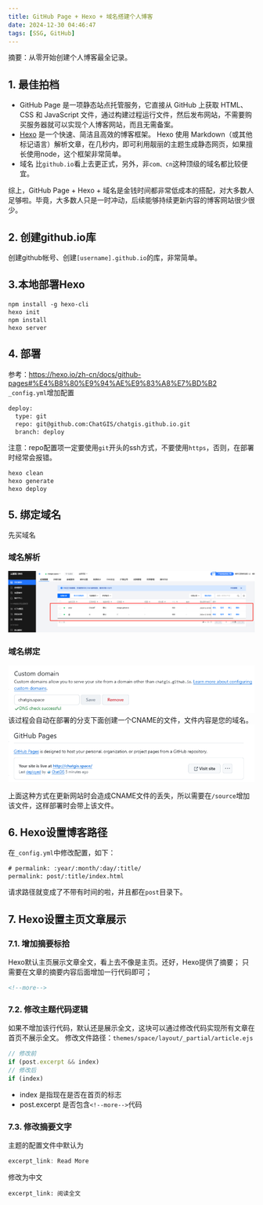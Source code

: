 ```yaml
---
title: GitHub Page + Hexo + 域名搭建个人博客
date: 2024-12-30 04:46:47
tags: [SSG, GitHub]
---
```

摘要：从零开始创建个人博客最全记录。
<!--more-->
## 1. 最佳拍档
- GitHub Page
  是一项静态站点托管服务，它直接从 GitHub 上获取 HTML、CSS 和 JavaScript 文件，通过构建过程运行文件，然后发布网站，不需要购买服务器就可以实现个人博客网站，而且无需备案。
- [Hexo](https://hexo.io/zh-cn/)
  是一个快速、简洁且高效的博客框架。 Hexo 使用 Markdown（或其他标记语言）解析文章，在几秒内，即可利用靓丽的主题生成静态网页，如果擅长使用node，这个框架非常简单。
- 域名
  比`github.io`看上去更正式，另外，非`com、cn`这种顶级的域名都比较便宜。  

综上，GitHub Page + Hexo + 域名是金钱时间都非常低成本的搭配，对大多数人足够啦。毕竟，大多数人只是一时冲动，后续能够持续更新内容的博客网站很少很少。
## 2. 创建github.io库
创建github帐号、创建`[username].github.io`的库，非常简单。
## 3.本地部署Hexo
```
npm install -g hexo-cli
hexo init
npm install
hexo server
```
## 4. 部署
参考：https://hexo.io/zh-cn/docs/github-pages#%E4%B8%80%E9%94%AE%E9%83%A8%E7%BD%B2
`_config.yml`增加配置
```
deploy:
  type: git
  repo: git@github.com:ChatGIS/chatgis.github.io.git
  branch: deploy
```
 注意：repo配置项一定要使用`git`开头的ssh方式，不要使用`https`，否则，在部署时经常会报错。  


```
hexo clean
hexo generate
hexo deploy
```
## 5. 绑定域名
先买域名
### 域名解析
![01.png](../images/0011/01.png)

### 域名绑定
![02.png](../images/0011/02.png)
该过程会自动在部署的分支下面创建一个CNAME的文件，文件内容是您的域名。
![03.png](../images/0011/03.png)

上面这种方式在更新网站时会造成CNAME文件的丢失，所以需要在`/source`增加该文件，这样部署时会带上该文件。

## 6. Hexo设置博客路径
在`_config.yml`中修改配置，如下：
```
# permalink: :year/:month/:day/:title/
permalink: post/:title/index.html
```
请求路径就变成了不带有时间的啦，并且都在`post`目录下。

## 7. Hexo设置主页文章展示
### 7.1. 增加摘要标拾
Hexo默认主页展示文章全文，看上去不像是主页。还好，Hexo提供了摘要；
只需要在文章的摘要内容后面增加一行代码即可；
```markdown
<!--more-->
```
### 7.2. 修改主题代码逻辑
如果不增加该行代码，默认还是展示全文，这块可以通过修改代码实现所有文章在首页不展示全文。
修改文件路径：`themes/space/layout/_partial/article.ejs`
```js
// 修改前
if (post.excerpt && index)
// 修改后
if (index)

```
- index 是指现在是否在首页的标志
- post.excerpt 是否包含`<!--more-->`代码

### 7.3. 修改摘要文字
主题的配置文件中默认为
```js
excerpt_link: Read More
```
修改为中文
```
excerpt_link: 阅读全文
```

